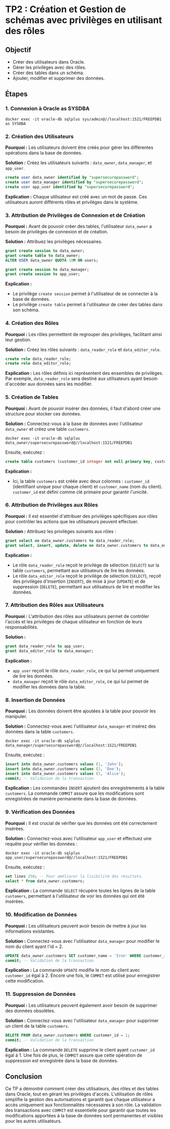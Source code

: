 # TP2 : Création et Gestion de schémas avec privilèges en utilisant des rôles

## Objectif
- Créer des utilisateurs dans Oracle.
- Gérer les privilèges avec des rôles.
- Créer des tables dans un schéma.
- Ajouter, modifier et supprimer des données.

## Étapes

### 1. Connexion à Oracle as SYSDBA

```console
docker exec -it oracle-db sqlplus sys/admin@//localhost:1521/FREEPDB1 as SYSDBA
```

### 2. Création des Utilisateurs

**Pourquoi :** Les utilisateurs doivent être créés pour gérer les différentes opérations dans la base de données.

**Solution :** Créez les utilisateurs suivants : `data_owner`, `data_manager`, et `app_user`.

```sql
create user data_owner identified by "supersecurepassword";
create user data_manager identified by "supersecurepassword";
create user app_user identified by "supersecurepassword";
```

**Explication :** Chaque utilisateur est créé avec un mot de passe. Ces utilisateurs auront différents rôles et privilèges dans le système.

### 3. Attribution de Privilèges de Connexion et de Création

**Pourquoi :** Avant de pouvoir créer des tables, l'utilisateur `data_owner` a besoin de privilèges de connexion et de création.

**Solution :** Attribuez les privilèges nécessaires.

```sql
grant create session to data_owner;
grant create table to data_owner;
ALTER USER data_owner QUOTA 10M ON users;

grant create session to data_manager;
grant create session to app_user;
```

**Explication :**
- Le privilège `create session` permet à l'utilisateur de se connecter à la base de données.
- Le privilège `create table` permet à l'utilisateur de créer des tables dans son schéma.

### 4. Création des Rôles

**Pourquoi :** Les rôles permettent de regrouper des privilèges, facilitant ainsi leur gestion.

**Solution :** Créez les rôles suivants : `data_reader_role` et `data_editor_role`.

```sql
create role data_reader_role;
create role data_editor_role;
```

**Explication :** Les rôles définis ici représentent des ensembles de privilèges. Par exemple, `data_reader_role` sera destiné aux utilisateurs ayant besoin d'accéder aux données sans les modifier.

### 5. Création de Tables

**Pourquoi :** Avant de pouvoir insérer des données, il faut d'abord créer une structure pour stocker ces données.

**Solution :** Connectez-vous à la base de données avec l'utilisateur `data_owner` et créez une table `customers`.

```console
docker exec -it oracle-db sqlplus data_owner/supersecurepassword@//localhost:1521/FREEPDB1
```

Ensuite, exécutez :

```sql
create table customers (customer_id integer not null primary key, customer_name varchar2(100) not null);
```

**Explication :**
- Ici, la table `customers` est créée avec deux colonnes : `customer_id` (identifiant unique pour chaque client) et `customer_name` (nom du client). `customer_id` est défini comme clé primaire pour garantir l'unicité.

### 6. Attribution de Privilèges aux Rôles

**Pourquoi :** Il est essentiel d'attribuer des privilèges spécifiques aux rôles pour contrôler les actions que les utilisateurs peuvent effectuer.

**Solution :** Attribuez les privilèges suivants aux rôles :

```sql
grant select on data_owner.customers to data_reader_role;
grant select, insert, update, delete on data_owner.customers to data_editor_role;
```

**Explication :**
- Le rôle `data_reader_role` reçoit le privilège de sélection (`SELECT`) sur la table `customers`, permettant aux utilisateurs de lire les données.
- Le rôle `data_editor_role` reçoit le privilège de sélection (`SELECT`), reçoit des privilèges d'insertion (`INSERT`), de mise à jour (`UPDATE`) et de suppression (`DELETE`), permettant aux utilisateurs de lire et modifier les données.

### 7. Attribution des Rôles aux Utilisateurs

**Pourquoi :** L'attribution des rôles aux utilisateurs permet de contrôler l'accès et les privilèges de chaque utilisateur en fonction de leurs responsabilités.

**Solution :**

```sql
grant data_reader_role to app_user;
grant data_editor_role to data_manager;
```

**Explication :**
- `app_user` reçoit le rôle `data_reader_role`, ce qui lui permet uniquement de lire les données.
- `data_manager` reçoit le rôle `data_editor_role`, ce qui lui permet de modifier les données dans la table.

### 8. Insertion de Données

**Pourquoi :** Les données doivent être ajoutées à la table pour pouvoir les manipuler.

**Solution :** Connectez-vous avec l'utilisateur `data_manager` et insérez des données dans la table `customers`.

```console
docker exec -it oracle-db sqlplus data_manager/supersecurepassword@//localhost:1521/FREEPDB1
```

Ensuite, exécutez :

```sql
insert into data_owner.customers values (1, 'John');
insert into data_owner.customers values (2, 'Doe');
insert into data_owner.customers values (3, 'Alice');
commit; -- Validation de la transaction
```

**Explication :** Les commandes `INSERT` ajoutent des enregistrements à la table `customers`. La commande `COMMIT` assure que les modifications sont enregistrées de manière permanente dans la base de données.

### 9. Vérification des Données

**Pourquoi :** Il est crucial de vérifier que les données ont été correctement insérées.

**Solution :** Connectez-vous avec l'utilisateur `app_user` et effectuez une requête pour vérifier les données :

```console
docker exec -it oracle-db sqlplus app_user/supersecurepassword@//localhost:1521/FREEPDB1
```

Ensuite, exécutez :

```sql
set lines 256; -- Pour améliorer la lisibilité des résultats.
select * from data_owner.customers;
```

**Explication :** La commande `SELECT` récupère toutes les lignes de la table `customers`, permettant à l'utilisateur de voir les données qui ont été insérées.

### 10. Modification de Données

**Pourquoi :** Les utilisateurs peuvent avoir besoin de mettre à jour les informations existantes.

**Solution :** Connectez-vous avec l'utilisateur `data_manager` pour modifier le nom du client ayant l'id = 2.

```sql
UPDATE data_owner.customers SET customer_name = 'Iron' WHERE customer_id = 2;
commit; -- Validation de la transaction
```

**Explication :** La commande `UPDATE` modifie le nom du client avec `customer_id` égal à 2. Encore une fois, le `COMMIT` est utilisé pour enregistrer cette modification.

### 11. Suppression de Données

**Pourquoi :** Les utilisateurs peuvent également avoir besoin de supprimer des données obsolètes.

**Solution :** Connectez-vous avec l'utilisateur `data_manager` pour supprimer un client de la table `customers`.

```sql
DELETE FROM data_owner.customers WHERE customer_id = 1;
commit; -- Validation de la transaction
```

**Explication :** La commande `DELETE` supprime le client ayant `customer_id` égal à 1. Une fois de plus, le `COMMIT` assure que cette opération de suppression est enregistrée dans la base de données.

## Conclusion
Ce TP a démontré comment créer des utilisateurs, des rôles et des tables dans Oracle, tout en gérant les privilèges d'accès. L'utilisation de rôles simplifie la gestion des autorisations et garantit que chaque utilisateur a accès uniquement aux fonctionnalités nécessaires à son rôle. La validation des transactions avec `COMMIT` est essentielle pour garantir que toutes les modifications apportées à la base de données sont permanentes et visibles pour les autres utilisateurs.
